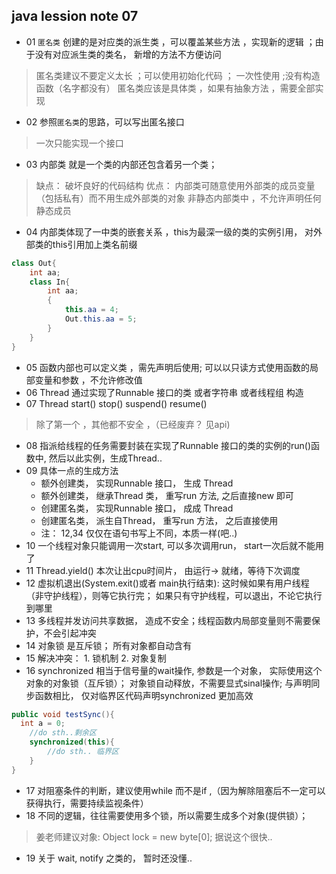 ##  java lession note 07

* 01  `匿名类` 创建的是对应类的派生类 ，可以覆盖某些方法 ，实现新的逻辑 ；由于没有对应派生类的类名， 新增的方法不方便访问
> 匿名类建议不要定义太长 ；可以使用初始化代码 ； 一次性使用 ;没有构造函数（名字都没有）
> 匿名类应该是具体类 ，如果有抽象方法 ，需要全部实现

* 02  参照`匿名类`的思路，可以写出匿名接口
> 一次只能实现一个接口

* 03  内部类 就是一个类的内部还包含着另一个类；
> 缺点： 破坏良好的代码结构
> 优点： 内部类可随意使用外部类的成员变量（包括私有）而不用生成外部类的对象
> 非静态内部类中 ，不允许声明任何静态成员

* 04  内部类体现了一中类的嵌套关系 ，this为最深一级的类的实例引用， 对外部类的this引用加上类名前缀
```java
class Out{
	int aa;
	class In{
		int aa;
		{
			this.aa = 4;
			Out.this.aa = 5;
		}
	}
}
```

* 05	函数内部也可以定义类 ，需先声明后使用; 可以以只读方式使用函数的局部变量和参数 ，不允许修改值
* 06  Thread 通过实现了Runnable  接口的类 或者字符串 或者线程组 构造
* 07  Thread start() stop() suspend() resume()
> 除了第一个 ，其他都不安全 ，（已经废弃？ 见api)

* 08  指派给线程的任务需要封装在实现了Runnable 接口的类的实例的run()函数中, 然后以此实例，生成Thread..
* 09  具体一点的生成方法
	 *  额外创建类， 实现Runnable 接口， 生成 Thread
	 *  额外创建类， 继承Thread 类， 重写run 方法, 之后直接new 即可
   *  创建匿名类， 实现Runnable 接口， 成成 Thread
   *  创建匿名类， 派生自Thread， 重写run 方法， 之后直接使用
	 *  注： 12,34 仅仅在语句书写上不同，本质一样(吧..)
* 10  一个线程对象只能调用一次start, 可以多次调用run， start一次后就不能用了
* 11  Thread.yield() 本次让出cpu时间片， 由运行-> 就绪，等待下次调度
* 12  虚拟机退出(System.exit()或者 main执行结束):  这时候如果有用户线程（非守护线程），则等它执行完； 如果只有守护线程，可以退出，不论它执行到哪里
* 13  多线程并发访问共享数据， 造成不安全；线程函数内局部变量则不需要保护，不会引起冲突
* 14  对象锁 是互斥锁； 所有对象都自动含有
* 15  解决冲突： 1. 锁机制  2. 对象复制
* 16  synchronized 相当于信号量的wait操作, 参数是一个对象， 实际使用这个对象的对象锁（互斥锁）； 对象锁自动释放，不需要显式sinal操作; 与声明同步函数相比， 仅对临界区代码声明synchronized 更加高效
```java
public void testSync(){
  int a = 0;
	//do sth..剩余区
	synchronized(this){
		//do sth.. 临界区
	}
}
```

* 17  对阻塞条件的判断，建议使用while 而不是if ,（因为解除阻塞后不一定可以获得执行，需要持续监视条件）
* 18  不同的逻辑，往往需要使用多个锁，所以需要生成多个对象(提供锁）；
> 姜老师建议对象: Object lock = new byte[0]; 据说这个很快..
* 19  关于 wait, notify 之类的， 暂时还没懂..


